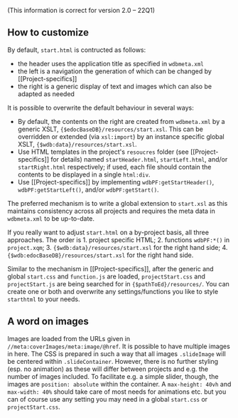 (This information is correct for version 2.0 – 22Q1)

## How to customize

By default, `start.html` is contructed as follows:

- the header uses the application title as specified in `wdbmeta.xml`
- the left is a navigation the generation of which can be changed by [[Project-specifics]]
- the right is a generic display of text and images which can also be adapted as needed

It is possible to overwrite the default behaviour in several ways:
- By default, the contents on the right are created from `wdbmeta.xml` by a generic XSLT,
  `{$edocBaseDB}/resources/start.xsl`. This can be overridden or extended (via `xsl:import`) by an instance specific
  global XSLT, `{$wdb:data}/resources/start.xsl`.
- Use HTML templates in the project's `resoucres` folder (see [[Project-specifics]] for details) named
  `startHeader.html`, `startLeft.html`, and/or `startRight.html` respectively; if used, each file should contain the
  contents to be displayed in a single `html:div`.
- Use [[Project-specifics]] by implementing `wdbPF:getStartHeader()`, `wdbPF:getStartLeft()`, and/or `wdbPF:getStart()`.

The preferred mechanism is to write a global extension to `start.xsl` as this maintains consistency across all projects
  and requires the meta data in `wdbmeta.xml` to be up-to-date.
  
If you really want to adjust `start.html` on a by-project basis, all three approaches. The order is 1. project specific
  HTML; 2. functions `wdbPF:*()` in `project.xqm`; 3. `{$wdb:data}/resources/start.xsl` for the right hand side; 4.
  `{$wdb:edocBaseDB}/resources/start.xsl` for the right hand side.

Similar to the mechanism in [[Project-specifics]], after the generic and global `start.css` and `function.js` are
  loaded, `projectStart.css` and `projectStart.js` are being searched for in `{$pathToEd}/resources/`. You can create
  one or both and overwrite any settings/functions you like to style `starthtml` to your needs.
  
## A word on images

Images are loaded from the URLs given in `//meta:coverImages/meta:image/@href`. It is possible to have multiple images
  in here. The CSS is prepared in such a way that all images `.slideImage` will be centered within `.slideContainer`.
  However, there is no further styling (esp. no animation) as these will differ between projects and e.g. the number of
  images included. To facilitate e.g. a simple slider, though, the images are `position: absolute` within the container.
  A `max-height: 40vh` and `max-width: 40%` should take care of most needs for animations etc. but you can of course
  use any setting you may need in a global `start.css` or `projectStart.css`.